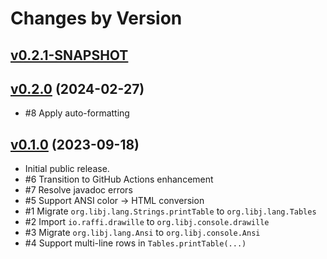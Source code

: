 # Changes by Version

## [v0.2.1-SNAPSHOT](https://github.com/libj/util/compare/c64301682ea21b931a909a1b45313b18c1835b55..HEAD)

## [v0.2.0](https://github.com/libj/console/compare/89133a37c8330186a83904b585ea6fc0128e03e0..c64301682ea21b931a909a1b45313b18c1835b55) (2024-02-27)
* #8 Apply auto-formatting

## [v0.1.0](https://github.com/libj/console/compare/9dcc59488586666cf78fadd406dedf1f0d51938f..89133a37c8330186a83904b585ea6fc0128e03e0) (2023-09-18)
* Initial public release.
* #6 Transition to GitHub Actions enhancement
* #7 Resolve javadoc errors
* #5 Support ANSI color -> HTML conversion
* #1 Migrate `org.libj.lang.Strings.printTable` to `org.libj.lang.Tables`
* #2 Import `io.raffi.drawille` to `org.libj.console.drawille`
* #3 Migrate `org.libj.lang.Ansi` to `org.libj.console.Ansi`
* #4 Support multi-line rows in `Tables.printTable(...)`